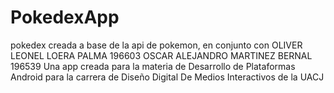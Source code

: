 # PokedexApp
pokedex creada a base de la api de pokemon, en conjunto con OLIVER LEONEL LOERA PALMA 196603 OSCAR ALEJANDRO MARTINEZ BERNAL 196539 Una app creada para la materia de Desarrollo de Plataformas Android para la carrera de Diseño Digital De Medios Interactivos de la UACJ
